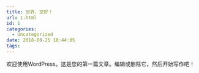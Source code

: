 ```yaml
---
title: 世界，您好！
url: 1.html
id: 1
categories:
  - Uncategorized
date: 2018-08-25 18:44:05
tags:
---
```


欢迎使用WordPress。这是您的第一篇文章。编辑或删除它，然后开始写作吧！
